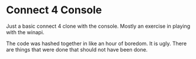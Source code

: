 # Connect 4 Console

Just a basic connect 4 clone with the console.  Mostly an exercise in playing with the winapi.

The code was hashed together in like an hour of boredom.  It is ugly.  There are things that were done that should not have been done.